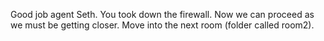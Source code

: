 Good job agent Seth. You took down the firewall. Now we can proceed as we must be 
getting closer. Move into the next room (folder called room2).
